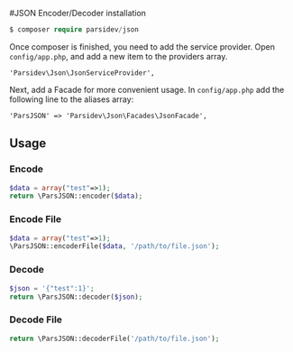 #JSON Encoder/Decoder installation

```php
$ composer require parsidev/json
```
Once composer is finished, you need to add the service provider. Open ```config/app.php```, and add a new item to the providers array.
```
'Parsidev\Json\JsonServiceProvider',
```
Next, add a Facade for more convenient usage. In ```config/app.php``` add the following line to the aliases array:
```
'ParsJSON' => 'Parsidev\Json\Facades\JsonFacade',
```

Usage
-----

### Encode
```php
$data = array("test"=>1);
return \ParsJSON::encoder($data);
```

### Encode File
```php
$data = array("test"=>1);
\ParsJSON::encoderFile($data, '/path/to/file.json');
```

### Decode
```php
$json = '{"test":1}';
return \ParsJSON::decoder($json);
```

### Decode File
```php
return \ParsJSON::decoderFile('/path/to/file.json');
```
